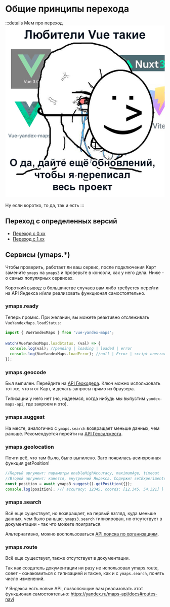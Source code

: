 # Общие принципы перехода

:::details Мем про переход
![meme.png](./migration-meme.png)

Ну если коротко, то да, так и есть
:::

## Переход с определенных версий
- [Переход с 0.xx](/guide/migration/v0)
- [Переход с 1.xx](/guide/migration/v1)

## Сервисы (ymaps.*)

Чтобы проверить, работает ли ваш сервис, после подключения Карт замените `ymaps` на `ymaps3` и проверьте в консоли, как у него дела. Ниже - о самых популярных сервисах.

Короткий вывод: в большинстве случаев вам либо требуется перейти на API Яндекса и/или реализовать функционал самостоятельно.

### ymaps.ready
Теперь промис. При желании, вы можете реактивно отслеживать `VueYandexMaps.loadStatus`:

```typescript
import { VueYandexMaps } from 'vue-yandex-maps';

watch(VueYandexMaps.loadStatus, (val) => {
  console.log(val); //pending | loading | loaded | error
  console.log(VueYandexMaps.loadError); //null | Error | script onerror (Event | string)
});
```

### ymaps.geocode

Был выпилен. Перейдите на [API Геокодера](https://yandex.ru/dev/geocode/doc/ru/). Ключ можно использовать тот же, что и от Карт, и делать запросы прямо из браузера.

Типизации у него нет (но, надеемся, когда нибудь мы выпустим `yandex-maps-api`, где закроем и это).

### ymaps.suggest

На месте, аналогично с `ymaps.search` возвращает меньше данных, чем раньше. Рекомендуется перейти на [API Геосаджеста](https://yandex.ru/dev/geosuggest/doc/ru/).

### ymaps.geolocation

Почти всё, что там было, было выпилено. Зато появилась асинхронная функция getPosition!

```typescript
//Первый аргумент: параметры enableHighAccuracy, maximumAge, timeout
//Второй аргумент: кажется, внутренний Яндекса. Содержит setExperiments/setApikeys
const position = await ymaps3.suggest().getPosition({});
console.log(position); //{ accuracy: 12345, coords: [12.345, 54.321] }
```

### ymaps.search

Всё еще существует, но возвращает, на первый взгляд, куда меньше данных, чем было раньше. `ymaps3.search` типизирован, но отсутствует в документации - так что можете поиграться.

Альтернативно, можно воспользоваться [API поиска по организациям](https://yandex.ru/dev/geosearch/doc/ru/).

### ymaps.route

Всё еще существует, также отсутствует в документации.

Так как создатель документации ни разу не использовал ymaps.route, совет - ознакомиться с типизацией и также, как и с `ymaps.search`, понять число изменений.

У Яндекса есть новые API, позволяющие вам реализовать этот функционал самостоятельно: https://yandex.ru/maps-api/docs#routes-navi
